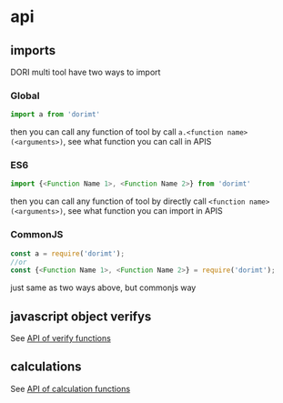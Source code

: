 # api

## imports

DORI multi tool have two ways to import

### Global

```js
import a from 'dorimt'
```

then you can call any function of tool by call `a.<function name>(<arguments>)`, see what function you can call in APIS

### ES6

```js
import {<Function Name 1>, <Function Name 2>} from 'dorimt'
```

then you can call any function of tool by directly call `<function name>(<arguments>)`, see what function you can import in APIS

### CommonJS

```js
const a = require('dorimt');
//or
const {<Function Name 1>, <Function Name 2>} = require('dorimt');
```

just same as two ways above, but commonjs way

## javascript object verifys

See [API of verify functions](https://github.com/WMXPY/DORI-Multi-Tool/blob/master/doc/verifysAPI.md)

## calculations

See [API of calculation functions](https://github.com/WMXPY/DORI-Multi-Tool/blob/master/doc/calcAPI.md)